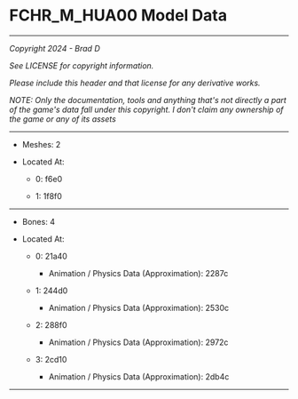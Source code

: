 # FCHR_M_HUA00 Model Data

---

*Copyright 2024 - Brad D*

*See LICENSE for copyright information.*

*Please include this header and that license for any derivative works.*

*NOTE: Only the documentation, tools and anything that's not directly a part of the game's data fall under this copyright. I don't claim any ownership of the game or any of its assets*

---

* Meshes: 2

* Located At:
  
  * 0: f6e0
  
  * 1: 1f8f0

---

* Bones: 4

* Located At:
  
  * 0: 21a40
    
    * Animation / Physics Data (Approximation): 2287c
  
  * 1: 244d0
    
    * Animation / Physics Data (Approximation): 2530c
  
  * 2: 288f0
    
    * Animation / Physics Data (Approximation): 2972c
  
  * 3: 2cd10
    
    * Animation / Physics Data (Approximation): 2db4c

---
